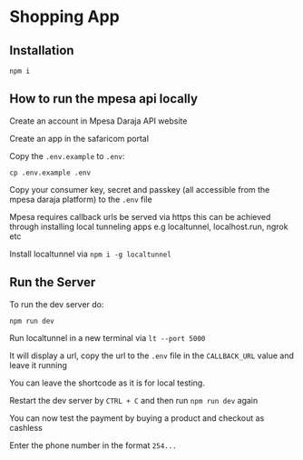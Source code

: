 # Shopping App

## Installation

`npm i`

## How to run the mpesa api locally

Create an account in Mpesa Daraja API website

Create an app in the safaricom portal

Copy the `.env.example` to `.env`:

```
cp .env.example .env
```

Copy your consumer key, secret and passkey (all accessible from
the mpesa daraja platform) to the `.env` file

Mpesa requires callback urls be served via https this can be achieved
through installing local tunneling apps e.g localtunnel, localhost.run, ngrok etc

Install localtunnel via `npm i -g localtunnel`

## Run the Server

To run the dev server do:

`npm run dev`

Run localtunnel in a new terminal via `lt --port 5000`

It will display a url, copy the url to the `.env` file in the `CALLBACK_URL` value and leave it running

You can leave the shortcode as it is for local testing.

Restart the dev server by `CTRL + C` and then run `npm run dev` again

You can now test the payment by buying a product and checkout as cashless

Enter the phone number in the format `254...`
